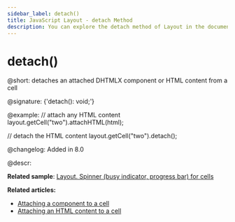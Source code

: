 ```yaml
---
sidebar_label: detach()
title: JavaScript Layout - detach Method 
description: You can explore the detach method of Layout in the documentation of the DHTMLX JavaScript UI library. Browse developer guides and API reference, try out code examples and live demos, and download a free 30-day evaluation version of DHTMLX Suite 7.
---
```


# detach()

@short: detaches an attached DHTMLX component or HTML content from a cell

@signature: {'detach(): void;'}

@example:
// attach any HTML content
layout.getCell("two").attachHTML(html);

// detach the HTML content
layout.getCell("two").detach();



@changelog: Added in 8.0

@descr:

**Related sample**: [Layout. Spinner (busy indicator, progress bar) for cells](https://snippet.dhtmlx.com/vzrvf4rm)

**Related articles:**

- [Attaching a component to a cell](layout/work_with_layout.md#attaching-a-component-to-a-cell)
- [Attaching an HTML content to a cell](layout/work_with_layout.md#attaching-an-html-content-to-a-cell)
